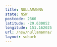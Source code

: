 ```yaml
---
title: NULLAMANNA
state: NSW
postcode: 2360
latitude: -29.630052
longitude: 151.162025
url: /nsw/nullamanna/
layout: suburb
---
```

